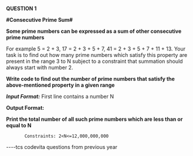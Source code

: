 **QUESTION 1**

**#Consecutive Prime Sum#**

**Some prime numbers can be expressed as a sum of other consecutive prime numbers**

For example 5 = 2 + 3, 17 = 2 + 3 + 5 + 7, 41 = 2 + 3 + 5 + 7 + 11 + 13. Your task is to find out how many prime numbers which satisfy this property are present in the range 3 to N subject to a constraint that summation should always start with number 2.

**Write code to find out the number of prime numbers that satisfy the above-mentioned property in a given range**

 ***Input Format:***
           First line contains a number N

 **Output Format:**
 
 **Print the total number of all such prime numbers which are less than or equal to N**

           Constraints: 2<N<=12,000,000,000


----tcs codevita questions from previous year
